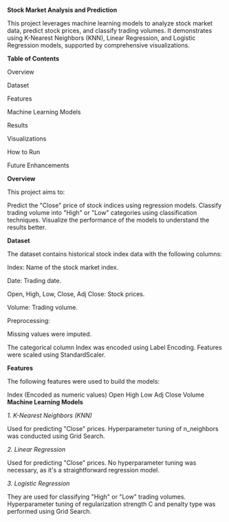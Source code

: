 **Stock Market Analysis and Prediction**

This project leverages machine learning models to analyze stock market data, predict stock prices, and classify trading volumes. It demonstrates using K-Nearest Neighbors (KNN), Linear Regression, and Logistic Regression models, supported by comprehensive visualizations.

**Table of Contents**

Overview

Dataset

Features

Machine Learning Models

Results

Visualizations

How to Run

Future Enhancements

**Overview**

This project aims to:

Predict the "Close" price of stock indices using regression models.
Classify trading volume into "High" or "Low" categories using classification techniques.
Visualize the performance of the models to understand the results better.

**Dataset**

The dataset contains historical stock index data with the following columns:

Index: Name of the stock market index.

Date: Trading date.

Open, High, Low, Close, Adj Close: Stock prices.

Volume: Trading volume.

Preprocessing:

Missing values were imputed.

The categorical column Index was encoded using Label Encoding.
Features were scaled using StandardScaler.

**Features**

The following features were used to build the models:

Index (Encoded as numeric values)
Open
High
Low
Adj Close
Volume
**Machine Learning Models**

*1. K-Nearest Neighbors (KNN)*

Used for predicting "Close" prices.
Hyperparameter tuning of n_neighbors was conducted using Grid Search.

*2. Linear Regression*

Used for predicting "Close" prices.
No hyperparameter tuning was necessary, as it's a straightforward regression model.

*3. Logistic Regression*

They are used for classifying "High" or "Low" trading volumes.
Hyperparameter tuning of regularization strength C and penalty type was performed using Grid Search.

